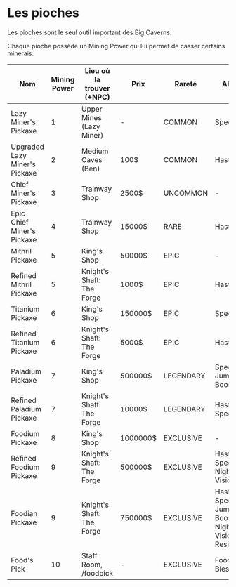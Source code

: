 # Les pioches

Les pioches sont le seul outil important des Big Caverns.

Chaque pioche possède un Mining Power qui lui permet de casser certains minerais.

| Nom | Mining Power | Lieu où la trouver (+NPC) | Prix | Rareté | Abilité | Requirements |
|-|-|-|-|-|-|-|
| Lazy Miner's Pickaxe | 1 | Upper Mines (Lazy Miner) | - | COMMON | Speed | - |
| Upgraded Lazy Miner's Pickaxe | 2 | Medium Caves (Ben) | 100$ | COMMON | Haste | Lazy Miner's Pickaxe |
| Chief Miner's Pickaxe | 3 | Trainway Shop | 2500$ | UNCOMMON | - | - |
| Epic Chief Miner's Pickaxe | 4 | Trainway Shop | 15000$ | RARE | Haste | - |
| Mithril Pickaxe | 5 | King's Shop | 50000$ | EPIC | - | - |
| Refined Mithril Pickaxe | 5 | Knight's Shaft: The Forge | 1000$ | EPIC | Haste | Mithril Pickaxe, 5x Refined Mithril |
| Titanium Pickaxe | 6 | King's Shop | 150000$ | EPIC | Speed | - |
| Refined Titanium Pickaxe | 6 | Knight's Shaft: The Forge | 5000$ | EPIC | Haste | Titanium Pickaxe, 5x Refined Titanium |
| Paladium Pickaxe | 7 | King's Shop | 500000$ | LEGENDARY | Speed, Jump Boost | HotM Tier 2 (Pour l'ability) |
| Refined Paladium Pickaxe | 7 | Knight's Shaft: The Forge | 10000$ | LEGENDARY | Haste, Speed | Paladium Pickaxe, 5x Refined Paladium |
| Foodium Pickaxe | 8 | King's Shop | 1000000$ | EXCLUSIVE | - | - |
| Refined Foodium Pickaxe | 9 | Knight's Shaft: The Forge | 500000$ | EXCLUSIVE | Haste, Speed, Night Vision | Foodium Pickaxe, 10x Refined Foodium |
| Foodian Pickaxe | 9 | Knight's Shaft: The Forge | 750000$ | EXCLUSIVE | Haste, Speed, Jump Boost, Night Vision, Resistance | Refined Foodium Pickaxe, 10x Foodian |
| Food's Pick | 10 | Staff Room, /foodpick | - | EXCLUSIVE | Food's Blessing | Staff |
